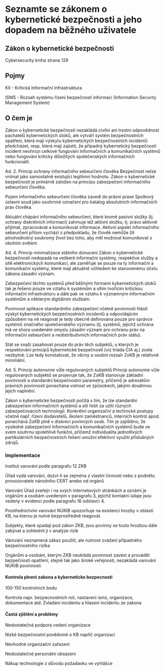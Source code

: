 # Seznamte se zákonem o kybernetické bezpečnosti a jeho dopadem na běžného uživatele

## Zákon o kybernetické bezpečnosti

Cybersecurity kniha strana 129

## Pojmy

KII - Kritická Informační Infrastruktura

ISMS - Rozsah systému řízení bezpečnosti informací (Information Security Management System)



## O čem je

Zákon o kybernetické bezpečnosti nezakládá civilní ani trestní odpovědnost pachatelů kybernetických útoků, ale vytváří systém bezpečnostních opatření, která mají výskytu kybernetických bezpečnostních incidentů předcházet, resp. která mají zajistit, že případný kybernetický bezpečností incident neohrozí celkové fungování informačních a komunikačních systémů nebo fungování kriticky důležitých společenských informačních funkcionalit.

Ad. 2. Princip ochrany informačního sebeurčení člověka
Bezpečnost nelze vnímat jako samostatně existující legitimní hodnotu. Zákon o kybernetické bezpečnosti je primárně založen na principu zabezpečení informačního sebeurčení člověka.

Pojem informačního sebeurčení člověka zavedl do právní praxe Spolkový ústavní soud jako souhrnné označení pro katalog absolutních informačních práv člověka. 

Aktuální chápání informačního sebeurčení, které kromě pasivní složky
(tj. ochrany diskrétních informací) zahrnuje též aktivní složku, tj. právo aktivně přijímat, zpracovávat a komunikovat informace. Aktivní aspekt informačního sebeurčení přitom vychází z předpokladu, že člověk nemůže žít plnohodnotný soukromý život bez toho, aby měl možnost komunikovat s okolním světem

Ad. 4. Princip minimalizace státního donucení
Zákon o kybernetické bezpečnosti nedopadá na veškeré informační systémy, respektive služby a sítě elektronických komunikací, ale zaměřuje se pouze na ty informační a komunikační systémy, které mají aktuálně vzhledem ke stanovenému účelu zákona zásadní význam.

Zabezpečení těchto systémů před běžnými formami kybernetických útoků tak je řešeno pouze ve vztahu k systémům a sítím tvořícím kritickou informační infrastrukturu a dále pak ve vztahu k významným informačním systémům a některým digitálním službám.

Povinnost aplikace standardního zabezpečení včetně povinnosti hlásit výskyt kybernetických bezpečnostních incidentů a odpovídajícím způsobem na ně reagovat je tedy obecně definována pouze pro správce systémů značného společenského významu (tj. systémů, jejichž ochrana má ve shora uvedeném smyslu zásadní význam pro ochranu práv na informační sebeurčení a nedistributivních informačních práv státu).

Stát se snaží zasahovat pouze do práv těch subjektů, u kterých je respektování principů kybernetické bezpečnosti (viz triáda CIA aj.) zcela nezbytné. Lze tedy konstatovat, že věcný a osobní rozsah ZoKB je relativně minimální.

Ad. 5. Princip autonomie vůle regulovaných subjektů
Princip autonomie vůle regulovaných subjektů se projevuje tak, že ZoKB stanovuje základní povinnosti a standardní bezpečnostní parametry, přičemž je adresátům právních povinností ponechána volnost ve způsobech, jakými dosáhnou jejich naplnění.

Zákon o kybernetické bezpečnosti počítá s tím, že lze standardní zabezpečení informačních systémů a sítí řešit za užití různých zabezpečovacích technologií. Konkrétní organizační a technické postupy včetně např. řízení dodavatelů, školení zaměstnanců, interních kontrol apod. ponechává ZoKB plně v diskreci povinných osob. Tím je zajištěno, že výsledné zabezpečení informačních a komunikačních systémů bude ve svém souhrnu spolehlivě funkční, přičemž individualita jednotlivých partikulárních bezpečnostních řešení umožní efektivní využití
příslušných zdrojů.


### Implementace

Institut varování podle paragrafu 12 ZKB 

Úřad vydá varování, dozví-li se zejména z vlastní činnosti nebo z podnětu provozovatele národního CERT anebo od orgánů

Varování Úřad zveřejn i na svých internetových stránkách a oznámí je orgánům a osobám uvedeným v paragrafu 3, jejichž kontakní údaje jsou vedeny v evidenci podle paragrafu 16 odstavci 4.

Prostřednictvím varování NÚKIB upozorňuje na existenci hrozby v oblasti KB, na kterou je nutné bezprostředně reagovat.

Subjekty, které spadají pod zákon ZKB, jsou povinny se touto hrozbou dále zabývat a zohlednit ji v analýze rizik

Várování neznamená zákaz použití, ale nutnost zvážení případného bezpečnostního rizika

Orgánům a osobám, kterým ZKB neukládá povinnost zavést a provádět bezpečností opatření, stejně tak jako široké veřejnosti, nezakládá varování NÚKIB povinnosti.


#### Kontrola plneni zakona a kyberneticke bezpecnosti

100-150 kontrolnich bodu

Kontrola napr. bezpecnostnich roli, nastaveni isms, organizace, dokumentace atd.
Zvladani incidentu a hlaseni incidentu ze zakona



#### Častá zjištění a problémy

Nedostatečná podpora vedení organizace

Nizké bezpečnostní povědomé o KB napříč organizací

Nevhodné organizační zařazení

Nedostatečné personální obsazení

Nákup technologie z důvodu požadavku ve vyhlášce


